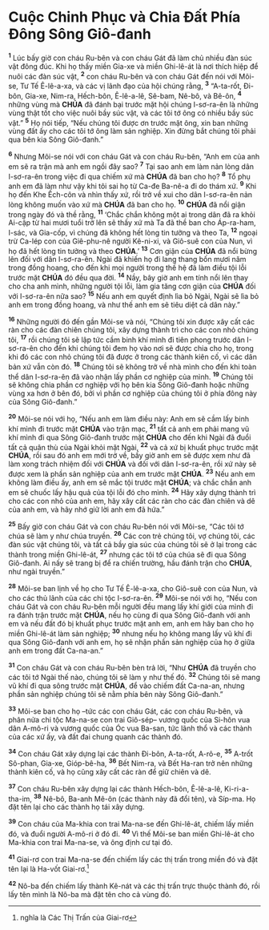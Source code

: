 # Cuộc Chinh Phục và Chia Đất Phía Đông Sông Giô-đanh
<sup><b>1</b></sup> Lúc bấy giờ con cháu Ru-bên và con cháu Gát đã làm chủ nhiều đàn súc vật đông đúc. Khi họ thấy miền Gia-xe và miền Ghi-lê-át là nơi thích hiệp để nuôi các đàn súc vật, <sup><b>2</b></sup> con cháu Ru-bên và con cháu Gát đến nói với Môi-se, Tư Tế Ê-lê-a-xa, và các vị lãnh đạo của hội chúng rằng, <sup><b>3</b></sup> “A-ta-rốt, Đi-bôn, Gia-xe, Nim-ra, Hếch-bôn, Ê-lê-a-lê, Sê-bam, Nê-bô, và Bê-ôn, <sup><b>4</b></sup> những vùng mà **CHÚA** đã đánh bại trước mặt hội chúng I-sơ-ra-ên là những vùng thật tốt cho việc nuôi bầy súc vật, và các tôi tớ ông có nhiều bầy súc vật.” <sup><b>5</b></sup> Họ nói tiếp, “Nếu chúng tôi được ơn trước mặt ông, xin ban những vùng đất ấy cho các tôi tớ ông làm sản nghiệp. Xin đừng bắt chúng tôi phải qua bên kia Sông Giô-đanh.”

<sup><b>6</b></sup> Nhưng Môi-se nói với con cháu Gát và con cháu Ru-bên, “Anh em của anh em sẽ ra trận mà anh em ngồi đây sao? <sup><b>7</b></sup> Tại sao anh em làm nản lòng dân I-sơ-ra-ên trong việc đi qua chiếm xứ mà **CHÚA** đã ban cho họ? <sup><b>8</b></sup> Tổ phụ anh em đã làm như vậy khi tôi sai họ từ Ca-đe Ba-nê-a đi do thám xứ. <sup><b>9</b></sup> Khi họ đến Khe Ếch-côn và nhìn thấy xứ, rồi trở về xui cho dân I-sơ-ra-ên nản lòng không muốn vào xứ mà **CHÚA** đã ban cho họ. <sup><b>10</b></sup> **CHÚA** đã nổi giận trong ngày đó và thề rằng, <sup><b>11</b></sup> ‘Chắc chắn không một ai trong dân đã ra khỏi Ai-cập từ hai mươi tuổi trở lên sẽ thấy xứ mà Ta đã thề ban cho Áp-ra-ham, I-sác, và Gia-cốp, vì chúng đã không hết lòng tin tưởng và theo Ta, <sup><b>12</b></sup> ngoại trừ Ca-lép con của Giê-phu-nê người Kê-ni-xi, và Giô-suê con của Nun, vì họ đã hết lòng tin tưởng và theo **CHÚA**.’ <sup><b>13</b></sup> Cơn giận của **CHÚA** đã nổi bừng lên đối với dân I-sơ-ra-ên. Ngài đã khiến họ đi lang thang bốn mươi năm trong đồng hoang, cho đến khi mọi người trong thế hệ đã làm điều tội lỗi trước mặt **CHÚA** đó đều qua đời. <sup><b>14</b></sup> Nầy, bây giờ anh em tính nổi lên thay cho cha anh mình, những người tội lỗi, làm gia tăng cơn giận của **CHÚA** đối với I-sơ-ra-ên nữa sao? <sup><b>15</b></sup> Nếu anh em quyết định lìa bỏ Ngài, Ngài sẽ lìa bỏ anh em trong đồng hoang, và như thế anh em sẽ tiêu diệt cả dân này.”

<sup><b>16</b></sup> Những người đó đến gần Môi-se và nói, “Chúng tôi xin được xây cất các ràn cho các đàn chiên chúng tôi, xây dựng thành trì cho các con nhỏ chúng tôi, <sup><b>17</b></sup> rồi chúng tôi sẽ lập tức cầm binh khí mình đi tiên phong trước dân I-sơ-ra-ên cho đến khi chúng tôi đem họ vào nơi sẽ được chia cho họ, trong khi đó các con nhỏ chúng tôi đã được ở trong các thành kiên cố, vì các dân bản xứ vẫn còn đó. <sup><b>18</b></sup> Chúng tôi sẽ không trở về nhà mình cho đến khi toàn thể dân I-sơ-ra-ên đã vào nhận lấy phần cơ nghiệp của mình. <sup><b>19</b></sup> Chúng tôi sẽ không chia phần cơ nghiệp với họ bên kia Sông Giô-đanh hoặc những vùng xa hơn ở bên đó, bởi vì phần cơ nghiệp của chúng tôi ở phía đông này của Sông Giô-đanh.”

<sup><b>20</b></sup> Môi-se nói với họ, “Nếu anh em làm điều này: Anh em sẽ cầm lấy binh khí mình đi trước mặt **CHÚA** vào trận mạc, <sup><b>21</b></sup> tất cả anh em phải mang vũ khí mình đi qua Sông Giô-đanh trước mặt **CHÚA** cho đến khi Ngài đã đuổi tất cả quân thù của Ngài khỏi mặt Ngài, <sup><b>22</b></sup> và cả xứ bị khuất phục trước mặt **CHÚA**, rồi sau đó anh em mới trở về, bấy giờ anh em sẽ được xem như đã làm xong trách nhiệm đối với **CHÚA** và đối với dân I-sơ-ra-ên, rồi xứ này sẽ được xem là phần sản nghiệp của anh em trước mặt **CHÚA**. <sup><b>23</b></sup> Nếu anh em không làm điều ấy, anh em sẽ mắc tội trước mặt **CHÚA**; và chắc chắn anh em sẽ chuốc lấy hậu quả của tội lỗi đó cho mình. <sup><b>24</b></sup> Hãy xây dựng thành trì cho các con nhỏ của anh em, hãy xây cất các ràn cho các đàn chiên và dê của anh em, và hãy nhớ giữ lời anh em đã hứa.”

<sup><b>25</b></sup> Bấy giờ con cháu Gát và con cháu Ru-bên nói với Môi-se, “Các tôi tớ chúa sẽ làm y như chúa truyền. <sup><b>26</b></sup> Các con trẻ chúng tôi, vợ chúng tôi, các đàn súc vật chúng tôi, và tất cả bầy gia súc của chúng tôi sẽ ở lại trong các thành trong miền Ghi-lê-át, <sup><b>27</b></sup> nhưng các tôi tớ của chúa sẽ đi qua Sông Giô-đanh. Ai nấy sẽ trang bị để ra chiến trường, hầu đánh trận cho **CHÚA**, như ngài truyền.”

<sup><b>28</b></sup> Môi-se ban lịnh về họ cho Tư Tế Ê-lê-a-xa, cho Giô-suê con của Nun, và cho các thủ lãnh của các chi tộc I-sơ-ra-ên. <sup><b>29</b></sup> Môi-se nói với họ, “Nếu con cháu Gát và con cháu Ru-bên mỗi người đều mang lấy khí giới của mình đi ra đánh trận trước mặt **CHÚA**, nếu họ cùng đi qua Sông Giô-đanh với anh em và nếu đất đó bị khuất phục trước mặt anh em, anh em hãy ban cho họ miền Ghi-lê-át làm sản nghiệp; <sup><b>30</b></sup> nhưng nếu họ không mang lấy vũ khí đi qua Sông Giô-đanh với anh em, họ sẽ nhận phần sản nghiệp của họ ở giữa anh em trong đất Ca-na-an.”

<sup><b>31</b></sup> Con cháu Gát và con cháu Ru-bên bèn trả lời, “Như **CHÚA** đã truyền cho các tôi tớ Ngài thế nào, chúng tôi sẽ làm y như thế đó. <sup><b>32</b></sup> Chúng tôi sẽ mang vũ khí đi qua sông trước mặt **CHÚA**, để vào chiếm đất Ca-na-an, nhưng phần sản nghiệp chúng tôi sẽ nằm phía bên này Sông Giô-đanh.”

<sup><b>33</b></sup> Môi-se ban cho họ –tức các con cháu Gát, các con cháu Ru-bên, và phân nửa chi tộc Ma-na-se con trai Giô-sép– vương quốc của Si-hôn vua dân A-mô-ri và vương quốc của Óc vua Ba-san, tức lãnh thổ và các thành của các xứ ấy, và đất đai chung quanh các thành đó.

<sup><b>34</b></sup> Con cháu Gát xây dựng lại các thành Đi-bôn, A-ta-rốt, A-rô-e, <sup><b>35</b></sup> A-trốt Sô-phan, Gia-xe, Gióp-bê-ha, <sup><b>36</b></sup> Bết Nim-ra, và Bết Ha-ran trở nên những thành kiên cố, và họ cũng xây cất các ràn để giữ chiên và dê.

<sup><b>37</b></sup> Con cháu Ru-bên xây dựng lại các thành Hếch-bôn, Ê-lê-a-lê, Ki-ri-a-tha-im, <sup><b>38</b></sup> Nê-bô, Ba-anh Mê-ôn (các thành này đã đổi tên), và Síp-ma. Họ đặt tên lại cho các thành họ tái xây dựng.

<sup><b>39</b></sup> Con cháu của Ma-khia con trai Ma-na-se đến Ghi-lê-át, chiếm lấy miền đó, và đuổi người A-mô-ri ở đó đi. <sup><b>40</b></sup> Vì thế Môi-se ban miền Ghi-lê-át cho Ma-khia con trai Ma-na-se, và ông định cư tại đó.

<sup><b>41</b></sup> Giai-rơ con trai Ma-na-se đến chiếm lấy các thị trấn trong miền đó và đặt tên lại là Ha-vốt Giai-rơ.[^1-8f1cb510-2e9a-4ea8-b599-a16ff7d7b20e]

<sup><b>42</b></sup> Nô-ba đến chiếm lấy thành Kê-nát và các thị trấn trực thuộc thành đó, rồi lấy tên mình là Nô-ba mà đặt tên cho cả vùng đó.

[^1-8f1cb510-2e9a-4ea8-b599-a16ff7d7b20e]: nghĩa là Các Thị Trấn của Giai-rơ